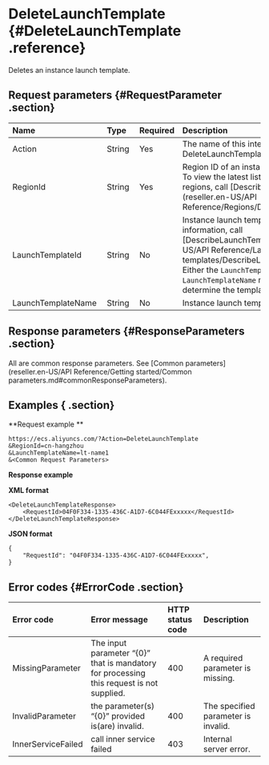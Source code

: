 # DeleteLaunchTemplate {#DeleteLaunchTemplate .reference}

Deletes an instance launch template.

## Request parameters {#RequestParameter .section}

|Name |Type |Required|Description |
|:----|:----|:-------|:-----------|
|Action |String |Yes |The name of this interface. Value: DeleteLaunchTemplate.|
|RegionId |String |Yes|Region ID of an instance launch template. To view the latest list of Alibaba Cloud regions, call [DescribeRegions](reseller.en-US/API Reference/Regions/DescribeRegions.md#). |
|LaunchTemplateId|String |No |Instance launch template ID. For more information, call [DescribeLaunchTemplates](reseller.en-US/API Reference/Launch templates/DescribeLaunchTemplates.md#). Either the `LaunchTemplateId` or the `LaunchTemplateName` must be specified to determine the template.|
|LaunchTemplateName |String |No |Instance launch template name.|

## Response parameters {#ResponseParameters .section}

All are common response parameters. See [Common parameters](reseller.en-US/API Reference/Getting started/Common parameters.md#commonResponseParameters).

## Examples { .section}

**Request example ** 

```
https://ecs.aliyuncs.com/?Action=DeleteLaunchTemplate
&RegionId=cn-hangzhou
&LaunchTemplateName=lt-name1
&<Common Request Parameters>
```

**Response example** 

**XML format**

```
<DeleteLaunchTemplateResponse>
    <RequestId>04F0F334-1335-436C-A1D7-6C044FExxxxx</RequestId>
</DeleteLaunchTemplateResponse>
```

 **JSON format** 

```
{
    "RequestId": "04F0F334-1335-436C-A1D7-6C044FExxxxx",
}
```

## Error codes {#ErrorCode .section}

|Error code |Error message|HTTP status code |Description |
|:----------|:------------|:----------------|:-----------|
|MissingParameter|The input parameter “\{0\}” that is mandatory for processing this request is not supplied.|400|A required parameter is missing.|
|InvalidParameter|the parameter\(s\) “\{0\}” provided is\(are\) invalid.|400 |The specified parameter is invalid.|
|InnerServiceFailed|call inner service failed|403 |Internal server error.|


